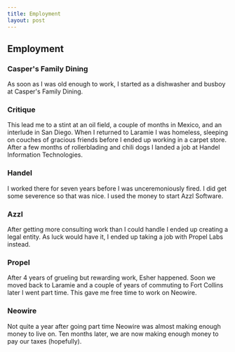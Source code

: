 ```yaml
---
title: Employment
layout: post
---
```


## Employment
### Casper's Family Dining
As soon as I was old enough to work, I started as a dishwasher and busboy at Casper's Family Dining.

### Critique
This lead me to a stint at an oil field, a couple of months in Mexico, and an interlude in San Diego.  When I returned to Laramie I was homeless, sleeping on couches of gracious friends before I ended up working in a carpet store.  After a few months of rollerblading and chili dogs I landed a job at Handel Information Technologies.  

### Handel
I worked there for seven years before I was unceremoniously fired.  I did get some severence so that was nice.  I used the money to start Azzl Software.  

### Azzl
After getting more consulting work than I could handle I ended up creating a legal entity.  As luck would have it, I ended up taking a job with Propel Labs instead.  

### Propel
After 4 years of grueling but rewarding work, Esher happened.  Soon we moved back to Laramie and a couple of years of commuting to Fort Collins later I went part time.  This gave me free time to work on Neowire.  

### Neowire
Not quite a year after going part time Neowire was almost making enough money to live on.  Ten months later, we are now making enough money to pay our taxes (hopefully).
